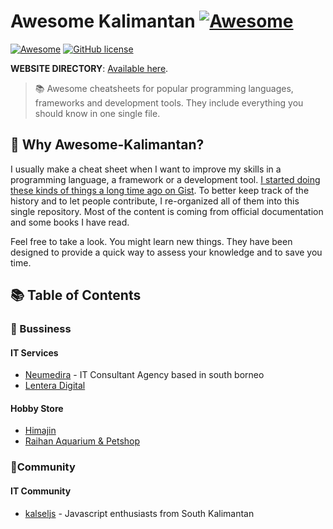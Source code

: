 # Awesome Kalimantan [![Awesome](https://awesome.re/badge-flat2.svg)](https://awesome.re)

[![Awesome](https://awesome.re/badge.svg)](https://awesome.re) [![GitHub license](https://img.shields.io/badge/license-MIT-blue.svg)](https://github.com/LeCoupa/awesome-cheatsheets/blob/master/LICENSE)

**WEBSITE DIRECTORY**: [Available here](https://lecoupa.github.io/awesome-cheatsheets/).

> 📚 Awesome cheatsheets for popular programming languages, frameworks and development tools. They include everything you should know in one single file.

## 🤔 Why Awesome-Kalimantan?

I usually make a cheat sheet when I want to improve my skills in a programming language, a framework or a development tool. [I started doing these kinds of things a long time ago on Gist](https://gist.github.com/LeCoupa). To better keep track of the history and to let people contribute, I re-organized all of them into this single repository. Most of the content is coming from official documentation and some books I have read.

Feel free to take a look. You might learn new things. They have been designed to provide a quick way to assess your knowledge and to save you time.

## 📚 Table of Contents

### 📃 Bussiness

#### IT Services

- [Neumedira](https://github.com/sindresorhus/awesome-electron#readme) - IT Consultant Agency based in south borneo
- [Lentera Digital](https://www.instagram.com/lentera_digital/)

#### Hobby Store

- [Himajin](himajinhobby.com)
- [Raihan Aquarium & Petshop](himajinhobby.com)

### 🤝Community

#### IT Community

- [kalseljs](https://kalseljs.fromborneo.id) - Javascript enthusiasts from South Kalimantan
